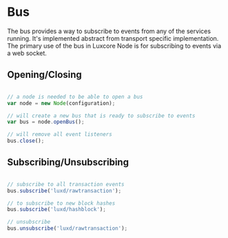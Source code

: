 # Bus
The bus provides a way to subscribe to events from any of the services running. It's implemented abstract from transport specific implementation. The primary use of the bus in Luxcore Node is for subscribing to events via a web socket.

## Opening/Closing

```javascript

// a node is needed to be able to open a bus
var node = new Node(configuration);

// will create a new bus that is ready to subscribe to events
var bus = node.openBus();

// will remove all event listeners
bus.close();
```

## Subscribing/Unsubscribing

```javascript

// subscribe to all transaction events
bus.subscribe('luxd/rawtransaction');

// to subscribe to new block hashes
bus.subscribe('luxd/hashblock');

// unsubscribe
bus.unsubscribe('luxd/rawtransaction');
```
